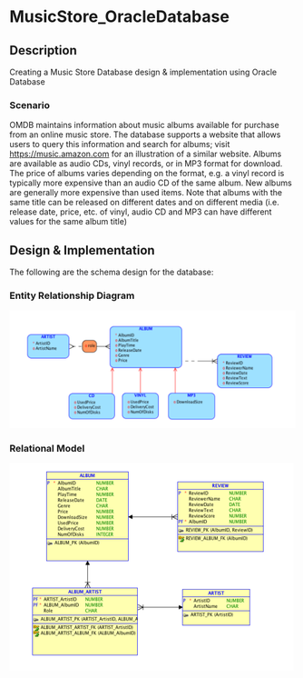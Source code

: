 # MusicStore_OracleDatabase
## Description
Creating a Music Store Database design &amp; implementation using Oracle Database
### Scenario
OMDB maintains information about music albums available for purchase from an online music
store. The database supports a website that allows users to query this information and search for
albums; visit https://music.amazon.com for an illustration of a similar website. Albums are
available as audio CDs, vinyl records, or in MP3 format for download. The price of albums varies
depending on the format, e.g. a vinyl record is typically more expensive than an audio CD of the
same album. New albums are generally more expensive than used items. Note that albums with the
same title can be released on different dates and on different media (i.e. release date, price, etc. of
vinyl, audio CD and MP3 can have different values for the same album title)

## Design & Implementation
The following are the schema design for the database:
### Entity Relationship Diagram
![RelationalModel](https://github.com/Gunawan888/MusicStore_OracleDatabase/blob/master/ERD.png)
### Relational Model
![RelationalModel](https://github.com/Gunawan888/MusicStore_OracleDatabase/blob/master/Relational_Model.png)
